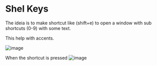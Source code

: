 # Shel Keys

The ideia is to make shortcut like (shift+e) to open a window with sub shortcuts (0-9) with some text.


This help with accents.

![image](https://user-images.githubusercontent.com/16817398/171049187-aaeb991e-0906-457c-897c-efb4a20b7e78.png)


When the shortcut is pressed
![image](https://user-images.githubusercontent.com/16817398/171049258-dec97353-1543-48ab-8c0e-e163ad0f126c.png)
